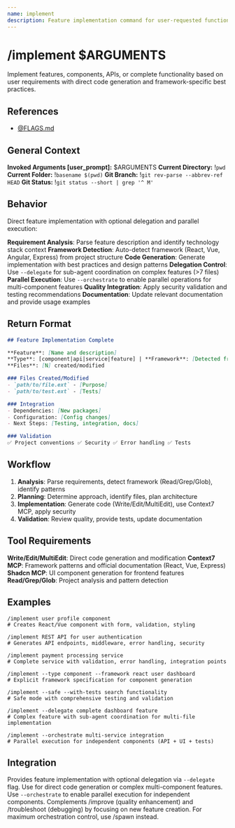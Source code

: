 ```yaml
---
name: implement
description: Feature implementation command for user-requested functionality without agent invocation
---
```


# /implement $ARGUMENTS

Implement features, components, APIs, or complete functionality based on user requirements with direct code generation and framework-specific best practices.

## References
- [@FLAGS.md](../FLAGS.md)

## General Context
**Invoked Arguments [user_prompt]:** $ARGUMENTS
**Current Directory:** !`pwd`
**Current Folder:** !`basename $(pwd)`
**Git Branch:** !`git rev-parse --abbrev-ref HEAD`
**Git Status:**
!`git status --short | grep '^ M'`

## Behavior

Direct feature implementation with optional delegation and parallel execution:

**Requirement Analysis**: Parse feature description and identify technology stack context
**Framework Detection**: Auto-detect framework (React, Vue, Angular, Express) from project structure
**Code Generation**: Generate implementation with best practices and design patterns
**Delegation Control**: Use `--delegate` for sub-agent coordination on complex features (>7 files)
**Parallel Execution**: Use `--orchestrate` to enable parallel operations for multi-component features
**Quality Integration**: Apply security validation and testing recommendations
**Documentation**: Update relevant documentation and provide usage examples

## Return Format

```markdown
## Feature Implementation Complete

**Feature**: [Name and description]
**Type**: [component|api|service|feature] | **Framework**: [Detected framework]
**Files**: [N] created/modified

### Files Created/Modified
- `path/to/file.ext` - [Purpose]
- `path/to/test.ext` - [Tests]

### Integration
- Dependencies: [New packages]
- Configuration: [Config changes]
- Next Steps: [Testing, integration, docs]

### Validation
✅ Project conventions ✅ Security ✅ Error handling ✅ Tests
```

## Workflow

1. **Analysis**: Parse requirements, detect framework (Read/Grep/Glob), identify patterns
2. **Planning**: Determine approach, identify files, plan architecture
3. **Implementation**: Generate code (Write/Edit/MultiEdit), use Context7 MCP, apply security
4. **Validation**: Review quality, provide tests, update documentation

## Tool Requirements

**Write/Edit/MultiEdit**: Direct code generation and modification
**Context7 MCP**: Framework patterns and official documentation (React, Vue, Express)
**Shadcn MCP**: UI component generation for frontend features
**Read/Grep/Glob**: Project analysis and pattern detection

## Examples

```
/implement user profile component
# Creates React/Vue component with form, validation, styling

/implement REST API for user authentication
# Generates API endpoints, middleware, error handling, security

/implement payment processing service
# Complete service with validation, error handling, integration points

/implement --type component --framework react user dashboard
# Explicit framework specification for component generation

/implement --safe --with-tests search functionality
# Safe mode with comprehensive testing and validation

/implement --delegate complete dashboard feature
# Complex feature with sub-agent coordination for multi-file implementation

/implement --orchestrate multi-service integration
# Parallel execution for independent components (API + UI + tests)
```

## Integration

Provides feature implementation with optional delegation via `--delegate` flag. Use for direct code generation or complex multi-component features. Use `--orchestrate` to enable parallel execution for independent components. Complements /improve (quality enhancement) and /troubleshoot (debugging) by focusing on new feature creation. For maximum orchestration control, use /spawn instead.
